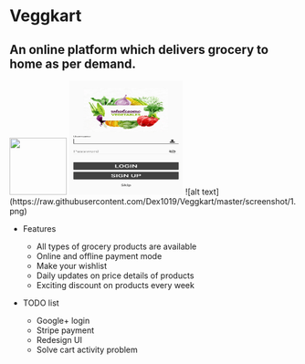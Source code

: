 # Veggkart
## An online platform which delivers grocery to home as per demand.
<img src="http://www.free-icons-download.net/images/shopping-cart-logo-icon-74183.png" width="100" height="100"/>
<img src="https://raw.githubusercontent.com/Dex1019/Veggkart/master/screenshot/1.png" width="200" height="200"/>
![alt text](https://raw.githubusercontent.com/Dex1019/Veggkart/master/screenshot/1.png)


+ Features
  - All types of grocery products are available
  - Online and offline payment mode
  - Make your wishlist
  - Daily updates on price details of products
  - Exciting discount on products every week
  
+ TODO list
  - Google+ login 
  - Stripe payment 
  - Redesign UI
  - Solve cart activity problem
 
